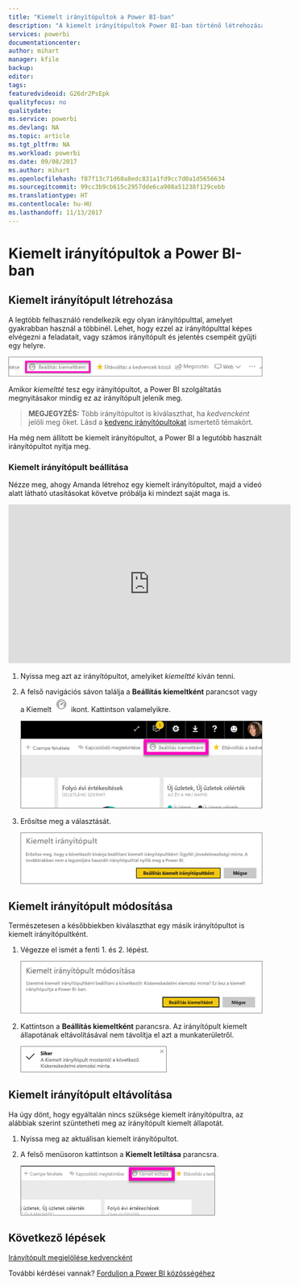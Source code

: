 ```yaml
---
title: "Kiemelt irányítópultok a Power BI-ban"
description: "A kiemelt irányítópultok Power BI-ban történő létrehozását ismertető témakör"
services: powerbi
documentationcenter: 
author: mihart
manager: kfile
backup: 
editor: 
tags: 
featuredvideoid: G26dr2PsEpk
qualityfocus: no
qualitydate: 
ms.service: powerbi
ms.devlang: NA
ms.topic: article
ms.tgt_pltfrm: NA
ms.workload: powerbi
ms.date: 09/08/2017
ms.author: mihart
ms.openlocfilehash: f87f13c71d60a8edc831a1fd9cc7d0a1d5656634
ms.sourcegitcommit: 99cc3b9cb615c2957dde6ca908a51238f129cebb
ms.translationtype: HT
ms.contentlocale: hu-HU
ms.lasthandoff: 11/13/2017
---
```

# <a name="featured-dashboards-in-power-bi"></a>Kiemelt irányítópultok a Power BI-ban
## <a name="create-a-featured-dashboard"></a>Kiemelt irányítópult létrehozása
A legtöbb felhasználó rendelkezik egy olyan irányítópulttal, amelyet gyakrabban használ a többinél.  Lehet, hogy ezzel az irányítópulttal képes elvégezni a feladatait, vagy számos irányítópult és jelentés csempéit gyűjti egy helyre.

![](media/service-dashboard-featured/power-bi-feature-nav.png)

Amikor *kiemeltté* tesz egy irányítópultot, a Power BI szolgáltatás megnyitásakor mindig ez az irányítópult jelenik meg.  

> **MEGJEGYZÉS:** Több irányítópultot is kiválaszthat, ha *kedvencként* jelöli meg őket. Lásd a [kedvenc irányítópultokat](service-dashboard-favorite.md) ismertető témakört.
> 
> 

Ha még nem állított be kiemelt irányítópultot, a Power BI a legutóbb használt irányítópultot nyitja meg.  

### <a name="to-set-a-dashboard-as-featured"></a>**Kiemelt** irányítópult beállítása
Nézze meg, ahogy Amanda létrehoz egy kiemelt irányítópultot, majd a videó alatt látható utasításokat követve próbálja ki mindezt saját maga is.

<iframe width="560" height="315" src="https://www.youtube.com/embed/G26dr2PsEpk" frameborder="0" allowfullscreen></iframe>



1. Nyissa meg azt az irányítópultot, amelyiket *kiemeltté* kíván tenni. 
2. A felső navigációs sávon találja a **Beállítás kiemeltként** parancsot vagy a Kiemelt ![](media/service-dashboard-featured/power-bi-featured-icon.png) ikont. Kattintson valamelyikre.
   
    ![](media/service-dashboard-featured/power-bi-set-as-featured.png)
3. Erősítse meg a választását.
   
    ![](media/service-dashboard-featured/power-bi-create-featured.png)

## <a name="change-the-featured-dashboard"></a>Kiemelt irányítópult módosítása
Természetesen a későbbiekben kiválaszthat egy másik irányítópultot is kiemelt irányítópultként.

1. Végezze el ismét a fenti 1. és 2. lépést.
   
    ![](media/service-dashboard-featured/power-bi-change-feature.png)
2. Kattintson a **Beállítás kiemeltként** parancsra. Az irányítópult kiemelt állapotának eltávolításával nem távolítja el azt a munkaterületről.  
   
    ![](media/service-dashboard-featured/power-bi-success.png)

## <a name="remove-the-featured-dashboard"></a>Kiemelt irányítópult eltávolítása
Ha úgy dönt, hogy egyáltalán nincs szüksége kiemelt irányítópultra, az alábbiak szerint szüntetheti meg az irányítópult kiemelt állapotát.

1. Nyissa meg az aktuálisan kiemelt irányítópultot.
2. A felső menüsoron kattintson a **Kiemelt letiltása** parancsra.
   
    ![](media/service-dashboard-featured/power-bi-unfeature.png)

## <a name="next-steps"></a>Következő lépések
[Irányítópult megjelölése kedvencként](service-dashboard-favorite.md)

További kérdései vannak? [Forduljon a Power BI közösségéhez](http://community.powerbi.com/)

